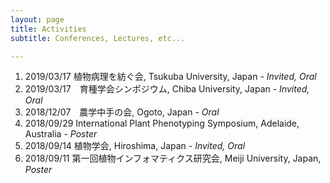 ```yaml
---
layout: page
title: Activities
subtitle: Conferences, Lectures, etc...

---
```




1. 2019/03/17    植物病理を紡ぐ会, Tsukuba University, Japan - *Invited, Oral* 
2. 2019/03/17　育種学会シンポジウム, Chiba University, Japan - *Invited, Oral*
3. 2018/12/07　農学中手の会, Ogoto, Japan - *Oral*
4. 2018/09/29    International Plant Phenotyping Symposium, Adelaide, Australia - *Poster*
5. 2018/09/14    植物学会, Hiroshima, Japan - *Invited, Oral*
6. 2018/09/11    第一回植物インフォマティクス研究会, Meiji University, Japan, *Poster*

